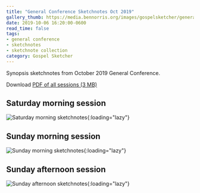 ```yaml
---
title: "General Conference Sketchnotes Oct 2019"
gallery_thumb: https://media.bennorris.org/images/gospelsketcher/general-conference/oct-2019/oct-19-1-sat-am.jpg
date: 2019-10-06 16:20:00-0600
read_time: false
tags:
- general conference
- sketchnotes
- sketchnote collection
category: Gospel Sketcher
---
```


Synopsis sketchnotes from October 2019 General Conference.

Download [PDF of all sessions (3 MB)](https://media.bennorris.org/images/gospelsketcher/general-conference/oct-2019/oct-2019-general-conference-sketchnotes.pdf)

## Saturday morning session

![Saturday morning sketchnotes](https://media.bennorris.org/images/gospelsketcher/general-conference/oct-2019/oct-19-1-sat-am.jpg){:loading="lazy"}

## Sunday morning session

![Sunday morning sketchnotes](https://media.bennorris.org/images/gospelsketcher/general-conference/oct-2019/oct-19-4-sun-am.jpg){:loading="lazy"}

## Sunday afternoon session

![Sunday afternoon sketchnotes](https://media.bennorris.org/images/gospelsketcher/general-conference/oct-2019/oct-19-5-sun-pm.jpg){:loading="lazy"}

